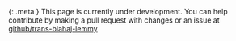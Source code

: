 {: .meta }
This page is currently under development. You can help contribute by making a pull request with changes or an issue at [github/trans-blahaj-lemmy](https://github.com/trans-blahaj-lemmy/trans-blahaj-lemmy.github.io)